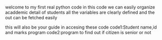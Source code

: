 welcome to my first real python code 
in this code we can easily organize acaddemic detail of students 
all the variables are clearly defined 
and the out can be fetched easily 


this will also be your guide in accesing these code 
code1:Student name,id and marks program 
code2:program to find out if citizen is senior or not 

